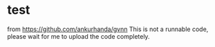 # test
from https://github.com/ankurhanda/gvnn
This is not a runnable code, please wait for me to upload the code completely.

